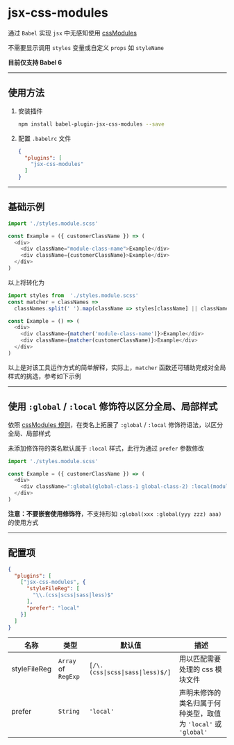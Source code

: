 # jsx-css-modules

通过 `Babel` 实现 `jsx` 中无感知使用 [cssModules](https://github.com/css-modules/css-modules)

不需要显示调用 `styles` 变量或自定义 `props` 如 `styleName`

**目前仅支持 Babel 6**

- - -

## 使用方法

1. 安装插件

    ```bash
    npm install babel-plugin-jsx-css-modules --save
    ```

2. 配置 `.babelrc` 文件

    ```json
    {
      "plugins": [
        "jsx-css-modules"
      ]
    }
    ```

- - -

## 基础示例

```javascript
import './styles.module.scss'

const Example = ({ customerClassName }) => (
  <div>
    <div className="module-class-name">Example</div>
    <div className={customerClassName}>Example</div>
  </div>
)
```

以上将转化为

```javascript
import styles from  './styles.module.scss'
const matcher = classNames => 
  classNames.split(' ').map(className => styles[className] || className).join(' ')

const Example = () => (
  <div>
    <div className={matcher('module-class-name')}>Example</div>
    <div className={matcher(customerClassName)}>Example</div>
  </div>
)
```

以上是对该工具运作方式的简单解释，实际上，`matcher` 函数还可辅助完成对全局样式的挑选，参考如下示例

- - -

## 使用 `:global` / `:local` 修饰符以区分全局、局部样式

依照 [cssModules 规则](https://github.com/css-modules/css-modules#exceptions)，在类名上拓展了 `:global` / `:local` 修饰符语法，以区分全局、局部样式

未添加修饰符的类名默认属于 `:local` 样式，此行为通过 `prefer` 参数修改

```javascript
import './styles.module.scss'

const Example = ({ customerClassName }) => (
  <div>
    <div className=":global(global-class-1 global-class-2) :local(module-class-1 module-class-2) rest-class-1 rest-class-2">Example</div>
  </div>
)
```

**注意：不要嵌套使用修饰符**，不支持形如 `:global(xxx :global(yyy zzz) aaa)` 的使用方式

- - -

## 配置项

```json
{
  "plugins": [
    ["jsx-css-modules", {
      "styleFileReg": [
        "\\.(css|scss|sass|less)$"
      ],
      "prefer": "local"
    }]
  ]
}
```

| 名称 | 类型 | 默认值 | 描述
| - | - | - | -
| styleFileReg | `Array` of `RegExp` | `[/\.(css\|scss\|sass\|less)$/]` | 用以匹配需要处理的 css 模块文件
| prefer | `String` | `'local'` | 声明未修饰的类名归属于何种类型，取值为 `'local'` 或 `'global'`

